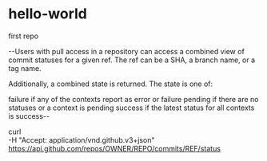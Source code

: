 # hello-world
first repo



--Users with pull access in a repository can access a combined view of commit statuses for a given ref. The ref can be a SHA, a branch name, or a tag name.

Additionally, a combined state is returned. The state is one of:

failure if any of the contexts report as error or failure
pending if there are no statuses or a context is pending
success if the latest status for all contexts is success--

curl \
  -H "Accept: application/vnd.github.v3+json" \
  https://api.github.com/repos/OWNER/REPO/commits/REF/status
